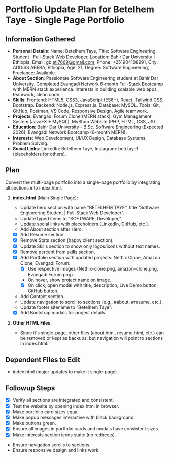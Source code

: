 # Portfolio Update Plan for Betelhem Taye - Single Page Portfolio

## Information Gathered

- **Personal Details**: Name: Betelhem Taye, Title: Software Engineering Student | Full-Stack Web Developer, Location: Bahir Dar University | Ethiopia, Email: gb eti7669@gmail.com, Phone: +251904108991, City: ADDISS ABEBA, Ethiopia, Age: 21, Degree: Software Engineering, Freelance: Available.
- **About Section**: Passionate Software Engineering student at Bahir Dar University. Completed Evangadi Network 6-month Full-Stack Bootcamp with MERN stack experience. Interests in building scalable web apps, teamwork, clean code.
- **Skills**: Frontend: HTML5, CSS3, JavaScript (ES6+), React, Tailwind CSS, Bootstrap. Backend: Node.js, Express.js. Database: MySQL. Tools: Git, GitHub, Postman, VS Code, Responsive Design, Agile teamwork.
- **Projects**: Evangadi Forum Clone (MERN stack), Gym Management System (JavaFX + MySQL), MyShop Website (PHP, HTML, CSS, JS).
- **Education**: Bahir Dar University - B.Sc. Software Engineering (Expected 2026), Evangadi Network Bootcamp (6-month MERN).
- **Interests**: Web Development, UI/UX Design, Database Systems, Problem Solving.
- **Social Links**: LinkedIn: Betelhem Taye, Instagram: beti.taye1 (placeholders for others).

## Plan

Convert the multi-page portfolio into a single-page portfolio by integrating all sections into index.html.

1. **index.html** (Main Single Page):

   - Update hero section with name "BETELHEM TAYE", title "Software Engineering Student | Full-Stack Web Developer".
   - Update typed items to "SOFTWARE, Developer,".
   - Update social links with placeholders (LinkedIn, GitHub, etc.).
   - Add About section after Hero.
   - [x] Add Resume section.
   - [x] Remove Stats section (happy client section).
   - [x] Update Skills section to show only logos/icons without text names.
   - [x] Remove percent from skills section.
   - [x] Add Portfolio section with updated projects: Netflix Clone, Amazon Clone, Evangadi Forum.
     - [x] Use respective images (Netflix-clone.png, amazon-clone.png, Evangadi Forum.png).
     - On hover, show project name on image.
     - [x] On click, open modal with title, description, Live Demo button, GitHub button.
   - Add Contact section.
   - Update navigation to scroll to sections (e.g., #about, #resume, etc.).
   - Update footer sitename to "Betelhem Taye".
   - [x] Add Bootstrap modals for project details.

2. **Other HTML Files**:
   - Since it's single-page, other files (about.html, resume.html, etc.) can be removed or kept as backups, but navigation will point to sections in index.html.

## Dependent Files to Edit

- index.html (major updates to make it single-page)

## Followup Steps

- [x] Verify all sections are integrated and consistent.
- [x] Test the website by opening index.html in browser.
- [x] Make portfolio card sizes equal.
- [x] Make popup messages interactive with black background.
- [x] Make buttons green.
- [x] Ensure all images in portfolio cards and modals have consistent sizes.
- [x] Make interests section icons static (no redirects).
- Ensure navigation scrolls to sections.
- Ensure responsive design and links work.
